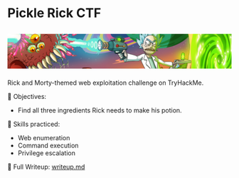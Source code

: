 # Pickle Rick CTF
![Pickle Rick CTF Banner](./Images/pickle-rick-banner.png)
-----
Rick and Morty-themed web exploitation challenge on TryHackMe.

🧪 Objectives:
- Find all three ingredients Rick needs to make his potion.

🔎 Skills practiced:
- Web enumeration
- Command execution
- Privilege escalation

📄 Full Writeup: [writeup.md](./writeup.md)
